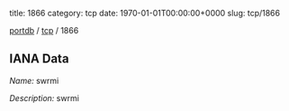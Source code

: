 title: 1866
category: tcp
date: 1970-01-01T00:00:00+0000
slug: tcp/1866

[portdb](/) / [tcp](/category/tcp.html) / 1866


## IANA Data

_Name:_ swrmi

_Description:_ swrmi

